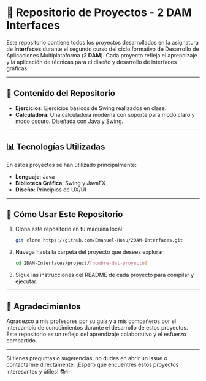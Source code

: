 # 🔧 Repositorio de Proyectos - 2 DAM Interfaces

Este repositorio contiene todos los proyectos desarrollados en la asignatura de **Interfaces** durante el segundo curso del ciclo formativo de Desarrollo de Aplicaciones Multiplataforma (**2 DAM**). Cada proyecto refleja el aprendizaje y la aplicación de técnicas para el diseño y desarrollo de interfaces gráficas.

---

## 🎯 Contenido del Repositorio

- **Ejercicios**: Ejercicios básicos de Swing realizados en clase.
- **Calculadora**: Una calculadora moderna con soporte para modo claro y modo oscuro. Diseñada con Java y Swing.
  
---

## 📊 Tecnologías Utilizadas

En estos proyectos se han utilizado principalmente:

- **Lenguaje**: Java
- **Biblioteca Gráfica**: Swing y JavaFX
- **Diseño**: Principios de UX/UI

---

## 🚀 Cómo Usar Este Repositorio

1. Clona este repositorio en tu máquina local:
   ```bash
   git clone https://github.com/Emanuel-Hosu/2DAM-Interfaces.git
   ```
2. Navega hasta la carpeta del proyecto que desees explorar:
   ```bash
   cd 2DAM-Interfaces/project/[nombre-del-proyecto]
   ```
3. Sigue las instrucciones del README de cada proyecto para compilar y ejecutar.

---

## 🙏 Agradecimientos

Agradezco a mis profesores por su guía y a mis compañeros por el intercambio de conocimientos durante el desarrollo de estos proyectos. Este repositorio es un reflejo del aprendizaje colaborativo y el esfuerzo compartido.

---

Si tienes preguntas o sugerencias, no dudes en abrir un issue o contactarme directamente. ¡Espero que encuentres estos proyectos interesantes y útiles! 📚✨
